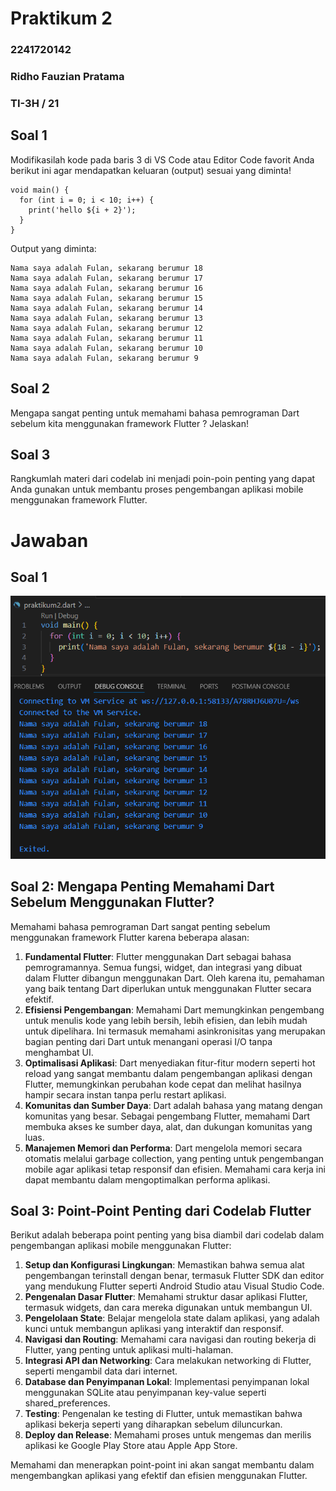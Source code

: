 # Praktikum 2

### 2241720142
### Ridho Fauzian Pratama
### TI-3H / 21

## Soal 1
Modifikasilah kode pada baris 3 di VS Code atau Editor Code favorit Anda berikut ini agar mendapatkan keluaran (output) sesuai yang diminta!
```
void main() {
  for (int i = 0; i < 10; i++) {
    print('hello ${i + 2}');
  }
}
```
Output yang diminta:
```
Nama saya adalah Fulan, sekarang berumur 18
Nama saya adalah Fulan, sekarang berumur 17
Nama saya adalah Fulan, sekarang berumur 16
Nama saya adalah Fulan, sekarang berumur 15
Nama saya adalah Fulan, sekarang berumur 14
Nama saya adalah Fulan, sekarang berumur 13
Nama saya adalah Fulan, sekarang berumur 12
Nama saya adalah Fulan, sekarang berumur 11
Nama saya adalah Fulan, sekarang berumur 10
Nama saya adalah Fulan, sekarang berumur 9
```

## Soal 2
Mengapa sangat penting untuk memahami bahasa pemrograman Dart sebelum kita menggunakan framework Flutter ? Jelaskan!

## Soal 3
Rangkumlah materi dari codelab ini menjadi poin-poin penting yang dapat Anda gunakan untuk membantu proses pengembangan aplikasi mobile menggunakan framework Flutter.

# Jawaban 
## Soal 1
![Alt text](ss1.png)

## Soal 2: Mengapa Penting Memahami Dart Sebelum Menggunakan Flutter?

Memahami bahasa pemrograman Dart sangat penting sebelum menggunakan framework Flutter karena beberapa alasan:

1. **Fundamental Flutter**: Flutter menggunakan Dart sebagai bahasa pemrogramannya. Semua fungsi, widget, dan integrasi yang dibuat dalam Flutter dibangun menggunakan Dart. Oleh karena itu, pemahaman yang baik tentang Dart diperlukan untuk menggunakan Flutter secara efektif.
2. **Efisiensi Pengembangan**: Memahami Dart memungkinkan pengembang untuk menulis kode yang lebih bersih, lebih efisien, dan lebih mudah untuk dipelihara. Ini termasuk memahami asinkronisitas yang merupakan bagian penting dari Dart untuk menangani operasi I/O tanpa menghambat UI.
3. **Optimalisasi Aplikasi**: Dart menyediakan fitur-fitur modern seperti hot reload yang sangat membantu dalam pengembangan aplikasi dengan Flutter, memungkinkan perubahan kode cepat dan melihat hasilnya hampir secara instan tanpa perlu restart aplikasi.
4. **Komunitas dan Sumber Daya**: Dart adalah bahasa yang matang dengan komunitas yang besar. Sebagai pengembang Flutter, memahami Dart membuka akses ke sumber daya, alat, dan dukungan komunitas yang luas.
5. **Manajemen Memori dan Performa**: Dart mengelola memori secara otomatis melalui garbage collection, yang penting untuk pengembangan mobile agar aplikasi tetap responsif dan efisien. Memahami cara kerja ini dapat membantu dalam mengoptimalkan performa aplikasi.

## Soal 3: Point-Point Penting dari Codelab Flutter

Berikut adalah beberapa point penting yang bisa diambil dari codelab dalam pengembangan aplikasi mobile menggunakan Flutter:

1. **Setup dan Konfigurasi Lingkungan**: Memastikan bahwa semua alat pengembangan terinstall dengan benar, termasuk Flutter SDK dan editor yang mendukung Flutter seperti Android Studio atau Visual Studio Code.
2. **Pengenalan Dasar Flutter**: Memahami struktur dasar aplikasi Flutter, termasuk widgets, dan cara mereka digunakan untuk membangun UI.
3. **Pengelolaan State**: Belajar mengelola state dalam aplikasi, yang adalah kunci untuk membangun aplikasi yang interaktif dan responsif.
4. **Navigasi dan Routing**: Memahami cara navigasi dan routing bekerja di Flutter, yang penting untuk aplikasi multi-halaman.
5. **Integrasi API dan Networking**: Cara melakukan networking di Flutter, seperti mengambil data dari internet.
6. **Database dan Penyimpanan Lokal**: Implementasi penyimpanan lokal menggunakan SQLite atau penyimpanan key-value seperti shared_preferences.
7. **Testing**: Pengenalan ke testing di Flutter, untuk memastikan bahwa aplikasi bekerja seperti yang diharapkan sebelum diluncurkan.
8. **Deploy dan Release**: Memahami proses untuk mengemas dan merilis aplikasi ke Google Play Store atau Apple App Store.

Memahami dan menerapkan point-point ini akan sangat membantu dalam mengembangkan aplikasi yang efektif dan efisien menggunakan Flutter.